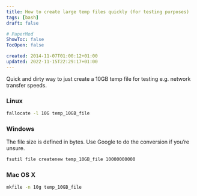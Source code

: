 ```yaml
---
title: How to create large temp files quickly (for testing purposes)
tags: [bash]
draft: false

# PaperMod
ShowToc: false
TocOpen: false

created: 2014-11-07T01:00:12+01:00
updated: 2022-11-15T22:29:17+01:00
---
```


Quick and dirty way to just create a 10GB temp file for testing e.g. network transfer speeds.



### Linux

```bash
fallocate -l 10G temp_10GB_file
```

### Windows

The file size is defined in bytes. Use Google to do the conversion if you’re unsure.

```bat
fsutil file createnew temp_10GB_file 10000000000
```


### Mac OS X

```bash
mkfile -n 10g temp_10GB_file
```
